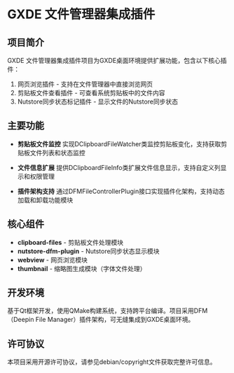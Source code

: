 # GXDE 文件管理器集成插件

## 项目简介
GXDE 文件管理器集成插件项目为GXDE桌面环境提供扩展功能，包含以下核心插件：
1. 网页浏览插件 - 支持在文件管理器中直接浏览网页
2. 剪贴板文件查看插件 - 可查看系统剪贴板中的文件内容
3. Nutstore同步状态标记插件 - 显示文件的Nutstore同步状态

## 主要功能
- **剪贴板文件监控**
  实现DClipboardFileWatcher类监控剪贴板变化，支持获取剪贴板文件列表和状态监控

- **文件信息扩展**
  提供DClipboardFileInfo类扩展文件信息显示，支持自定义列显示和权限管理

- **插件架构支持**
  通过DFMFileControllerPlugin接口实现插件化架构，支持动态加载和卸载功能模块

## 核心组件
- **clipboard-files** - 剪贴板文件处理模块
- **nutstore-dfm-plugin** - Nutstore同步状态显示模块
- **webview** - 网页浏览模块
- **thumbnail** - 缩略图生成模块（字体文件处理）

## 开发环境
基于Qt框架开发，使用QMake构建系统，支持跨平台编译。项目采用DFM（Deepin File Manager）插件架构，可无缝集成到GXDE桌面环境。

## 许可协议
本项目采用开源许可协议，请参见debian/copyright文件获取完整许可信息。